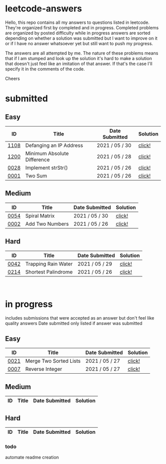 # leetcode-answers
Hello, this repo contains all my answers to questions listed in leetcode. They're organized first by completed and in progress. Completed problems are organized by posted difficulty while in progress answers are sorted depending on whether a solution was submitted but I want to improve on it or if I have no answer whatsoever yet but still want to push my progress.

The answers are all attempted by me. The nature of these problems means that if I am stumped and look up the solution it's hard to make a solution that doesn't just feel like an imitation of that answer. If that's the case I'll specify it in the comments of the code.

Cheers
<br>
# submitted
## Easy
| ID | Title | Date Submitted | Solution |
| ---- | -------------------- | ---------- | ------- |
| [1108](https://leetcode.com/problems/defanging-an-ip-address/) | Defanging an IP Address | 2021 / 05 / 30 | [click!](https://github.com/mar10outof10/leetcode-solutions/blob/main/completed/easy/1108-defanging-an-ip-address.js)
| [1200](https://leetcode.com/problems/minimum-absolute-difference/) | Minimum Absolute Difference | 2021 / 05 / 28 | [click!](https://github.com/mar10outof10/leetcode-solutions/blob/main/completed/easy/1200-minimum-absolute-difference.js)
| [0028](https://leetcode.com/problems/implement-strstr/) | Implement strStr() | 2021 / 05 / 26 | [click!](https://github.com/mar10outof10/leetcode-solutions/blob/main/completed/easy/0028-implement-strStr.js)
| [0001](https://leetcode.com/problems/two-sum/) | Two Sum | 2021 / 05 / 26 | [click!](https://github.com/mar10outof10/leetcode-solutions/blob/main/completed/easy/0001-two-sum.js)
## Medium
| ID | Title | Date Submitted | Solution |
| ---- | -------------------- | ---------- | ------- |
| [0054](https://leetcode.com/problems/spiral-matrix/) | Spiral Matrix | 2021 / 05 / 30 | [click!](https://github.com/mar10outof10/leetcode-solutions/blob/main/completed/medium/0054-spiral-matrix.js)
| [0002](https://leetcode.com/problems/add-two-numbers/) | Add Two Numbers | 2021 / 05 / 26 | [click!](https://github.com/mar10outof10/leetcode-solutions/blob/main/completed/medium/0002-add-two-numbers.js)
## Hard
| ID | Title | Date Submitted | Solution |
| ---- | -------------------- | ---------- | ------- |
| [0042](https://leetcode.com/problems/trapping-rain-water/) | Trapping Rain Water | 2021 / 05 / 29 | [click!](https://github.com/mar10outof10/leetcode-solutions/blob/main/completed/hard/0042-trapping-rain-water.js)
| [0214](https://leetcode.com/problems/shortest-palindrome/) | Shortest Palindrome | 2021 / 05 / 26 | [click!](https://github.com/mar10outof10/leetcode-solutions/blob/main/completed/hard/0214-shortest-palindrome.js)
<br>

# in progress
includes submissions that were accepted as an answer but don't feel like quality answers
Date submitted only listed if answer was submitted

## Easy
| ID | Title | Date Submitted | Solution |
| ---- | -------------------- | ---------- | ------- |
| [0021](https://leetcode.com/problems/merge-two-sorted-lists/) | Merge Two Sorted Lists | 2021 / 05 / 27 | [click!](https://github.com/mar10outof10/leetcode-solutions/blob/main/in-progress/accepted-but-improvable/0021-merge-two-sorted-lists.js)
| [0007](https://leetcode.com/problems/reverse-integer/) | Reverse Integer | 2021 / 05 / 27 | [click!](https://github.com/mar10outof10/leetcode-solutions/blob/main/in-progress/accepted-but-improvable/0007-reverse-integer.js)
## Medium
| ID | Title | Date Submitted | Solution |
| ---- | -------------------- | ---------- | ------- |
## Hard
| ID | Title | Date Submitted | Solution |
| ---- | -------------------- | ---------- | ------- |


### todo
automate readme creation
